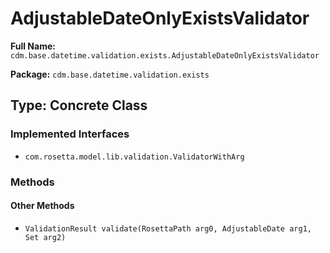 # AdjustableDateOnlyExistsValidator

**Full Name:** `cdm.base.datetime.validation.exists.AdjustableDateOnlyExistsValidator`

**Package:** `cdm.base.datetime.validation.exists`

## Type: Concrete Class

### Implemented Interfaces

- `com.rosetta.model.lib.validation.ValidatorWithArg`

### Methods

#### Other Methods

- `ValidationResult validate(RosettaPath arg0, AdjustableDate arg1, Set arg2)`

